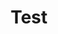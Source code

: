 ---
title: "Test"
pass_percentage: 70
type: "test"
questions:
  - id: "q1"
    text: "What is the main purpose of Ambassador Edge Stack in this course?"
    type: "single-answer"
    marks: 2
    options:
      - id: "a"
        text: "To manage databases"
      - id: "b"
        text: "To serve as an API Gateway integrated with Meshery"
        is_correct: true
      - id: "c"
        text: "To replace Kubernetes"
      - id: "d"
        text: "To monitor network traffic only"
  - id: "q2"
    text: "Which service meshes are explored in this Ambassador Edge Stack course?"
    type: "multiple-answers"
    marks: 2
    options:
      - id: "a"
        text: "Istio"
        is_correct: true
      - id: "b"
        text: "Linkerd"
        is_correct: true
      - id: "c"
        text: "Consul Connect"
      - id: "d"
        text: "Envoy Proxy"
  - id: "q3"
    text: "What is the primary tool used for deploying and visualizing Edge Stack components in this course?"
    type: "short-answer" 
    marks: 2
    correct_answer: "Meshery" 
---